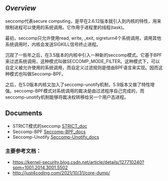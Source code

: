 ## *Overview*
seccomp代表secure computing，是早在2.6.12版本就引入到内核的特性，用来限制进程可以使用的系统调用。它作用于进程里的线程(task)。

最初，seccomp只允许使用read, write, _exit, sigreturn4个系统调用，调用其他系统调用时，内核会发送SIGKILL信号终止进程。

沉寂了一些年之后，在3.5版本的内核中引入一种新的seccomp模式。它基于BPF来过滤系统调用，这种模式叫做SECCOMP_MODE_FILTER。这种模式下，可以自定义被允许使用的系统调用，而自定义过滤规则是借由BPF语言来实现。因而这种模式也叫做Seccomp-BPF。

之后，在5.0版本内核又加入了seccomp-unotify机制，5.9版本又做了特性增强。seccomp-BPF模式对系统调用的裁决是由过滤程序自己完成的，而seccomp-unotify机制能够将裁决权转移给另一个用户态进程。

## Documents

+ STRICT模式的seccomp [STRICT_doc](./STRICT/strict.md)
+ Seccomp-BPF [Seccomp-BPF_docs](./BPF_FILTER/seccomp_bpf.md)
+ Seccomp-Unotify [Seccomp-Unotify_docs](./seccomp-unotify/seccomp-unotify.md)


### 主要参考文档：
+ https://kernel-security.blog.csdn.net/article/details/127710240?spm=1001.2014.3001.5502
+ http://just4coding.com/2021/10/31/core-dump/